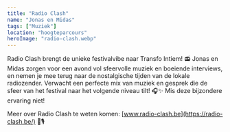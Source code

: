 ```yaml
---
title: "Radio Clash"
name: "Jonas en Midas"
tags: ["Muziek"]
location: "hoogteparcours"
heroImage: "radio-clash.webp"
---
```


Radio Clash brengt de unieke festivalvibe naar Transfo Intiem!
📻 Jonas en Midas zorgen voor een avond vol sfeervolle muziek en boeiende interviews, en nemen je mee terug naar de nostalgische tijden van de lokale radiozender. Verwacht een perfecte mix van muziek en gesprek die de sfeer van het festival naar het volgende niveau tilt! 🎧✨
Mis deze bijzondere ervaring niet!

Meer over Radio Clash te weten komen: [www.radio-clash.be](https://radio-clash.be/) 🌟🎙
